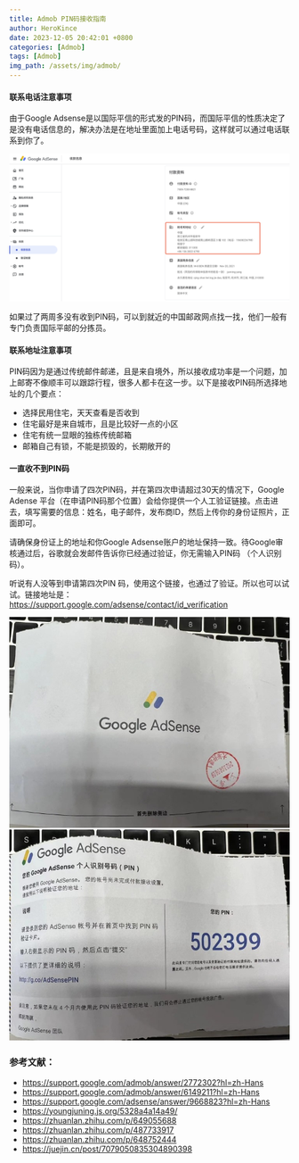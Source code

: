 ```yaml
---
title: Admob PIN码接收指南
author: HeroKince
date: 2023-12-05 20:42:01 +0800
categories: [Admob]
tags: [Admob]
img_path: /assets/img/admob/
---
```


#### 联系电话注意事项

由于Google Adsense是以国际平信的形式发的PIN码，而国际平信的性质决定了是没有电话信息的，解决办法是在地址里面加上电话号码，这样就可以通过电话联系到你了。

![1681050382973.png](/assets/img/admob/admob1.png)


如果过了两周多没有收到PIN码，可以到就近的中国邮政网点找一找，他们一般有专门负责国际平邮的分拣员。

#### 联系地址注意事项

PIN码因为是通过传统邮件邮递，且是来自境外，所以接收成功率是一个问题，加上邮寄不像顺丰可以跟踪行程，很多人都卡在这一步。以下是接收PIN码所选择地址的几个要点：

- 选择民用住宅，天天查看是否收到
- 住宅最好是来自城市，且是比较好一点的小区
- 住宅有统一显眼的独栋传统邮箱
- 邮箱自己有锁，不能是损毁的，长期敞开的

#### 一直收不到PIN码

一般来说，当你申请了四次PIN码，并在第四次申请超过30天的情况下，Google Adense 平台（在申请PIN码那个位置）会给你提供一个人工验证链接。点击进去，填写需要的信息：姓名，电子邮件，发布商ID，然后上传你的身份证照片，正面即可。

请确保身份证上的地址和你Google Adsense账户的地址保持一致。待Google审核通过后，谷歌就会发邮件告诉你已经通过验证，你无需输入PIN码 （个人识别码）。

听说有人没等到申请第四次PIN 码，使用这个链接，也通过了验证。所以也可以试试。链接地址是：https://support.google.com/adsense/contact/id_verification

![v2-afc1502a3d30c295bfca5db2cc0cfb40_1440w (1).png](/assets/img/admob/admob2.png)
![v2-6b385e6490544d3593291ecf1aba1aa7_1440w (1).png](/assets/img/admob/admob3.png)

### 参考文献：

- https://support.google.com/admob/answer/2772302?hl=zh-Hans
- https://support.google.com/admob/answer/6149211?hl=zh-Hans
- https://support.google.com/adsense/answer/9668823?hl=zh-Hans
- https://youngjuning.js.org/5328a4a14a49/
- https://zhuanlan.zhihu.com/p/649055688
- https://zhuanlan.zhihu.com/p/487733917
- https://zhuanlan.zhihu.com/p/648752444
- https://juejin.cn/post/7079050835304890398